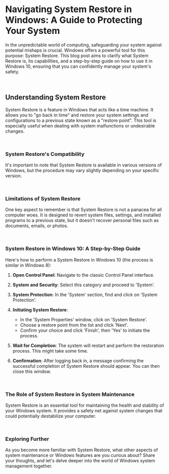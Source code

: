 # Navigating System Restore in Windows: A Guide to Protecting Your System

In the unpredictable world of computing, safeguarding your system against potential mishaps is crucial. Windows offers a powerful tool for this purpose: System Restore. This blog post aims to clarify what System Restore is, its capabilities, and a step-by-step guide on how to use it in Windows 10, ensuring that you can confidently manage your system's safety.

<br>

## Understanding System Restore

System Restore is a feature in Windows that acts like a time machine. It allows you to "go back in time" and restore your system settings and configurations to a previous state known as a "restore point". This tool is especially useful when dealing with system malfunctions or undesirable changes.

<br>

### System Restore's Compatibility

It's important to note that System Restore is available in various versions of Windows, but the procedure may vary slightly depending on your specific version.

<br>

### Limitations of System Restore

One key aspect to remember is that System Restore is not a panacea for all computer woes. It is designed to revert system files, settings, and installed programs to a previous state, but it doesn't recover personal files such as documents, emails, or photos.

<br>

### System Restore in Windows 10: A Step-by-Step Guide

Here's how to perform a System Restore in Windows 10 (the process is similar in Windows 8):

1. **Open Control Panel**: Navigate to the classic Control Panel interface.

2. **System and Security**: Select this category and proceed to 'System'.

3. **System Protection**: In the 'System' section, find and click on 'System Protection'.

4. **Initiating System Restore**:
   - In the 'System Properties' window, click on 'System Restore'.
   - Choose a restore point from the list and click 'Next'.
   - Confirm your choice and click 'Finish', then 'Yes' to initiate the process.

5. **Wait for Completion**: The system will restart and perform the restoration process. This might take some time.

6. **Confirmation**: After logging back in, a message confirming the successful completion of System Restore should appear. You can then close this window.

<br>

### The Role of System Restore in System Maintenance

System Restore is an essential tool for maintaining the health and stability of your Windows system. It provides a safety net against system changes that could potentially destabilize your computer.

<br>

### Exploring Further

As you become more familiar with System Restore, what other aspects of system maintenance or Windows features are you curious about? Share your thoughts, and let's delve deeper into the world of Windows system management together.
